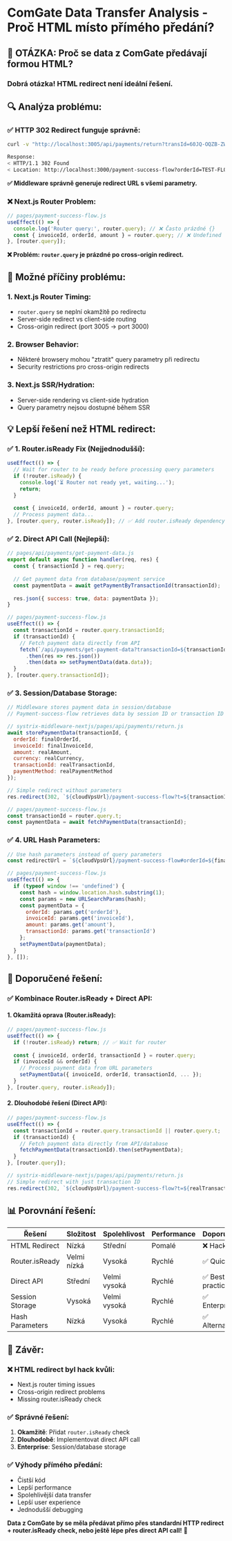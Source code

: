 # ComGate Data Transfer Analysis - Proč HTML místo přímého předání?

## 🤔 **OTÁZKA: Proč se data z ComGate předávají formou HTML?**

### **Dobrá otázka! HTML redirect není ideální řešení.**

## 🔍 **Analýza problému:**

### **✅ HTTP 302 Redirect funguje správně:**
```bash
curl -v "http://localhost:3005/api/payments/return?transId=60JQ-OQZB-ZW5M&..."

Response:
< HTTP/1.1 302 Found
< Location: http://localhost:3000/payment-success-flow?orderId=TEST-FLOW-001&invoiceId=INV-FLOW-001&amount=2500&currency=CZK&transactionId=60JQ-OQZB-ZW5M&paymentId=60JQ-OQZB-ZW5M&paymentMethod=comgate&status=success&transId=60JQ-OQZB-ZW5M&refId=INV-FLOW-001
```

**✅ Middleware správně generuje redirect URL s všemi parametry.**

### **❌ Next.js Router Problem:**
```javascript
// pages/payment-success-flow.js
useEffect(() => {
  console.log('Router query:', router.query); // ❌ Často prázdné {}
  const { invoiceId, orderId, amount } = router.query; // ❌ Undefined values
}, [router.query]);
```

**❌ Problém: `router.query` je prázdné po cross-origin redirect.**

## 🔧 **Možné příčiny problému:**

### **1. Next.js Router Timing:**
- `router.query` se neplní okamžitě po redirectu
- Server-side redirect vs client-side routing
- Cross-origin redirect (port 3005 → port 3000)

### **2. Browser Behavior:**
- Některé browsery mohou "ztratit" query parametry při redirectu
- Security restrictions pro cross-origin redirects

### **3. Next.js SSR/Hydration:**
- Server-side rendering vs client-side hydration
- Query parametry nejsou dostupné během SSR

## 💡 **Lepší řešení než HTML redirect:**

### **✅ 1. Router.isReady Fix (Nejjednodušší):**
```javascript
useEffect(() => {
  // Wait for router to be ready before processing query parameters
  if (!router.isReady) {
    console.log('⏳ Router not ready yet, waiting...');
    return;
  }
  
  const { invoiceId, orderId, amount } = router.query;
  // Process payment data...
}, [router.query, router.isReady]); // ✅ Add router.isReady dependency
```

### **✅ 2. Direct API Call (Nejlepší):**
```javascript
// pages/api/payments/get-payment-data.js
export default async function handler(req, res) {
  const { transactionId } = req.query;
  
  // Get payment data from database/payment service
  const paymentData = await getPaymentByTransactionId(transactionId);
  
  res.json({ success: true, data: paymentData });
}

// pages/payment-success-flow.js
useEffect(() => {
  const transactionId = router.query.transactionId;
  if (transactionId) {
    // Fetch payment data directly from API
    fetch(`/api/payments/get-payment-data?transactionId=${transactionId}`)
      .then(res => res.json())
      .then(data => setPaymentData(data.data));
  }
}, [router.query.transactionId]);
```

### **✅ 3. Session/Database Storage:**
```javascript
// Middleware stores payment data in session/database
// Payment-success-flow retrieves data by session ID or transaction ID

// systrix-middleware-nextjs/pages/api/payments/return.js
await storePaymentData(transactionId, {
  orderId: finalOrderId,
  invoiceId: finalInvoiceId,
  amount: realAmount,
  currency: realCurrency,
  transactionId: realTransactionId,
  paymentMethod: realPaymentMethod
});

// Simple redirect without parameters
res.redirect(302, `${cloudVpsUrl}/payment-success-flow?t=${transactionId}`);

// pages/payment-success-flow.js
const transactionId = router.query.t;
const paymentData = await fetchPaymentData(transactionId);
```

### **✅ 4. URL Hash Parameters:**
```javascript
// Use hash parameters instead of query parameters
const redirectUrl = `${cloudVpsUrl}/payment-success-flow#orderId=${finalOrderId}&invoiceId=${finalInvoiceId}&amount=${realAmount}&transactionId=${realTransactionId}`;

// pages/payment-success-flow.js
useEffect(() => {
  if (typeof window !== 'undefined') {
    const hash = window.location.hash.substring(1);
    const params = new URLSearchParams(hash);
    const paymentData = {
      orderId: params.get('orderId'),
      invoiceId: params.get('invoiceId'),
      amount: params.get('amount'),
      transactionId: params.get('transactionId')
    };
    setPaymentData(paymentData);
  }
}, []);
```

## 🎯 **Doporučené řešení:**

### **✅ Kombinace Router.isReady + Direct API:**

#### **1. Okamžitá oprava (Router.isReady):**
```javascript
// pages/payment-success-flow.js
useEffect(() => {
  if (!router.isReady) return; // ✅ Wait for router
  
  const { invoiceId, orderId, transactionId } = router.query;
  if (invoiceId && orderId) {
    // Process payment data from URL parameters
    setPaymentData({ invoiceId, orderId, transactionId, ... });
  }
}, [router.query, router.isReady]);
```

#### **2. Dlouhodobé řešení (Direct API):**
```javascript
// pages/payment-success-flow.js
useEffect(() => {
  const transactionId = router.query.transactionId || router.query.t;
  if (transactionId) {
    // Fetch payment data directly from API/database
    fetchPaymentData(transactionId).then(setPaymentData);
  }
}, [router.query]);

// systrix-middleware-nextjs/pages/api/payments/return.js
// Simple redirect with just transaction ID
res.redirect(302, `${cloudVpsUrl}/payment-success-flow?t=${realTransactionId}`);
```

## 📊 **Porovnání řešení:**

| Řešení | Složitost | Spolehlivost | Performance | Doporučení |
|--------|-----------|--------------|-------------|------------|
| HTML Redirect | Nízká | Střední | Pomalé | ❌ Hack |
| Router.isReady | Velmi nízká | Vysoká | Rychlé | ✅ Quick fix |
| Direct API | Střední | Velmi vysoká | Rychlé | ✅ Best practice |
| Session Storage | Vysoká | Velmi vysoká | Rychlé | ✅ Enterprise |
| Hash Parameters | Nízká | Vysoká | Rychlé | ✅ Alternative |

## 🎯 **Závěr:**

### **❌ HTML redirect byl hack kvůli:**
- Next.js router timing issues
- Cross-origin redirect problems
- Missing router.isReady check

### **✅ Správné řešení:**
1. **Okamžitě**: Přidat `router.isReady` check
2. **Dlouhodobě**: Implementovat direct API call
3. **Enterprise**: Session/database storage

### **✅ Výhody přímého předání:**
- Čistší kód
- Lepší performance  
- Spolehlivější data transfer
- Lepší user experience
- Jednodušší debugging

**Data z ComGate by se měla předávat přímo přes standardní HTTP redirect + router.isReady check, nebo ještě lépe přes direct API call!** 🎯
